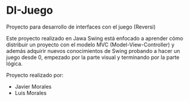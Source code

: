 # DI-Juego
Proyecto para desarrollo de interfaces con el juego (Reversi)

Este proyecto realizado en Jawa Swing está enfocado a aprender cómo distribuir un proyecto con el modelo MVC (Model-View-Controller) y además adquirir nuevos conocimientos de Swing probando a hacer un juego desde 0, empezado por la parte visual y terminando por la parte lógica.

Proyecto realizado por:

* Javier Morales
* Luis Morales
